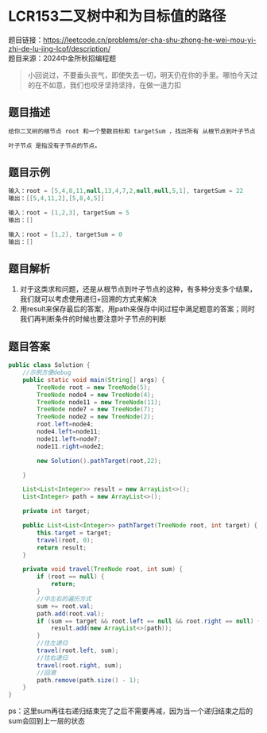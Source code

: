 # LCR153二叉树中和为目标值的路径
题目链接：https://leetcode.cn/problems/er-cha-shu-zhong-he-wei-mou-yi-zhi-de-lu-jing-lcof/description/  </br>
题目来源：2024中金所秋招编程题
> 小回说过，不要垂头丧气，即使失去一切，明天仍在你的手里。哪怕今天过的在不如意，我们也咬牙坚持坚持，在做一道力扣
## 题目描述
~~~ java
给你二叉树的根节点 root 和一个整数目标和 targetSum ，找出所有 从根节点到叶子节点 路径总和等于给定目标和的路径。

叶子节点 是指没有子节点的节点。
~~~
## 题目示例
~~~ java
输入：root = [5,4,8,11,null,13,4,7,2,null,null,5,1], targetSum = 22
输出：[[5,4,11,2],[5,8,4,5]]

输入：root = [1,2,3], targetSum = 5
输出：[]

输入：root = [1,2], targetSum = 0
输出：[]
~~~
## 题目解析
1. 对于这类求和问题，还是从根节点到叶子节点的这种，有多种分支多个结果，我们就可以考虑使用递归+回溯的方式来解决
2. 用result来保存最后的答案，用path来保存中间过程中满足题意的答案；同时我们再判断条件的时候也要注意叶子节点的判断

## 题目答案
~~~ java
public class Solution {
    //示例方便debug
    public static void main(String[] args) {
        TreeNode root = new TreeNode(5);
        TreeNode node4 = new TreeNode(4);
        TreeNode node11 = new TreeNode(11);
        TreeNode node7 = new TreeNode(7);
        TreeNode node2 = new TreeNode(2);
        root.left=node4;
        node4.left=node11;
        node11.left=node7;
        node11.right=node2;

        new Solution().pathTarget(root,22);

    }

    List<List<Integer>> result = new ArrayList<>();
    List<Integer> path = new ArrayList<>();

    private int target;

    public List<List<Integer>> pathTarget(TreeNode root, int target) {
        this.target = target;
        travel(root, 0);
        return result;
    }

    private void travel(TreeNode root, int sum) {
        if (root == null) {
            return;
        }
        //中左右的遍历方式
        sum += root.val;
        path.add(root.val);
        if (sum == target && root.left == null && root.right == null) {
            result.add(new ArrayList<>(path));
        }
        //往左递归
        travel(root.left, sum);
        //往右递归
        travel(root.right, sum);
        //回溯
        path.remove(path.size() - 1);
    }
}
~~~
ps：这里sum再往右递归结束完了之后不需要再减，因为当一个递归结束之后的sum会回到上一层的状态